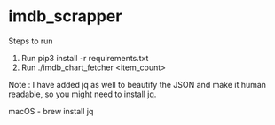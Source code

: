 # imdb_scrapper

Steps to run

1. Run pip3 install -r requirements.txt
2. Run ./imdb_chart_fetcher <URL> <item_count>

Note : I have added jq as well to beautify the JSON and make it human readable, so you might need to install jq.

macOS - brew install jq
